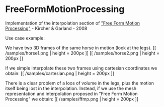 # FreeFormMotionProcessing
Implementation of the interpolation section of ["Free Form Motion Processing"](http://mgarland.org/files/papers/freeform.pdf) - Kircher &amp; Garland - 2008

Use case example:

We have two 3D frames of the same horse in motion (look at the legs). 
[[ /samples/horse1.png | height = 200px ]] [[ /samples/horse2.png | height = 200px ]]

If we simple interpolate these two frames using cartesian coordinates we obtain:
[[ /samples/cartesian.png | height = 200px ]]

There is a clear problem of a loos of volume in the legs, plus the motion itself being lost in the interpolation. Instead, if we use the mesh representation and interpolation proposed in "Free Form Motion Processing" we obtain:
[[ /samples/ffmp.png | height = 200px ]]

